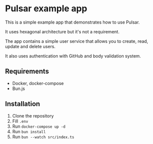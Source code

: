# Pulsar example app

This is a simple example app that demonstrates how to use Pulsar.

It uses hexagonal architecture but it's not a requirement.

The app contains a simple user service that allows you to create, read, update and delete users.

It also uses authentication with GitHub and body validation system.

## Requirements

- Docker, docker-compose
- Bun.js

## Installation

1. Clone the repository
2. Fill `.env`
3. Run `docker-compose up -d`
4. Run `bun install`
5. Run `bun --watch src/index.ts`